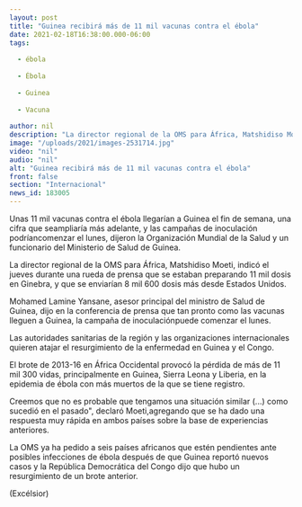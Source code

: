 ```yaml
---
layout: post
title: "Guinea recibirá más de 11 mil vacunas contra el ébola"
date: 2021-02-18T16:38:00.000-06:00
tags:
  
  - ébola
  
  - Ébola
  
  - Guinea
  
  - Vacuna
  
author: nil
description: "La director regional de la OMS para África, Matshidiso Moeti, indicó el jueves durante una rueda de prensa que se estaban preparando 11 mil dosis en Ginebra, y que se enviarían 8 mil 600 dosis más desde Estados Unidos"
image: "/uploads/2021/images-2531714.jpg"
video: "nil"
audio: "nil"
alt: "Guinea recibirá más de 11 mil vacunas contra el ébola"
front: false
section: "Internacional"
news_id: 183005
---
```


Unas 11 mil vacunas contra el ébola llegarían a Guinea el fin de semana, una cifra que seampliaría más adelante, y las campañas de inoculación podríancomenzar el lunes, dijeron la Organización Mundial de la Salud y un funcionario del Ministerio de Salud de Guinea.

La director regional de la OMS para África, Matshidiso Moeti, indicó el jueves durante una rueda de prensa que se estaban preparando 11 mil dosis en Ginebra, y que se enviarían 8 mil 600 dosis más desde Estados Unidos.

Mohamed Lamine Yansane, asesor principal del ministro de Salud de Guinea, dijo en la conferencia de prensa que tan pronto como las vacunas lleguen a Guinea, la campaña de inoculaciónpuede comenzar el lunes.

Las autoridades sanitarias de la región y las organizaciones internacionales quieren atajar el resurgimiento de la enfermedad en Guinea y el Congo.

El brote de 2013-16 en África Occidental provocó la pérdida de más de 11 mil 300 vidas, principalmente en Guinea, Sierra Leona y Liberia, en la epidemia de ébola con más muertos de la que se tiene registro.

Creemos que no es probable que tengamos una situación similar (...) como sucedió en el pasado", declaró Moeti,agregando que se ha dado una respuesta muy rápida en ambos países sobre la base de experiencias anteriores.

La OMS ya ha pedido a seis países africanos que estén pendientes ante posibles infecciones de ébola después de que Guinea reportó nuevos casos y la República Democrática del Congo dijo que hubo un resurgimiento de un brote anterior.

(Excélsior)